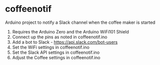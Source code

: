 # coffeenotif
Arduino project to notify a Slack channel when the coffee maker is started

1. Requires the Arduino Zero and the Arduino WiFi101 Shield
2. Connect up the pins as noted in coffeenotif.ino
3. Add a bot to Slack - https://api.slack.com/bot-users
4. Set the WiFi settings in coffeenotif.ino
5. Set the Slack API settings in coffeenotif.ino
6. Adjust the Coffee settings in coffeenotif.ino
